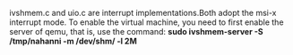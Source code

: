 ivshmem.c and uio.c are interrupt implementations.Both adopt the msi-x interrupt mode. To enable the virtual machine, you need to first enable the server of qemu, that is, use the command: **sudo ivshmem-server -S /tmp/nahanni  -m /dev/shm/ -l 2M**
